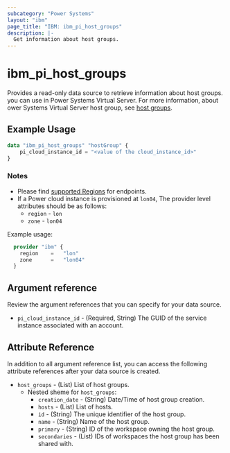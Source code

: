 ```yaml
---
subcategory: "Power Systems"
layout: "ibm"
page_title: "IBM: ibm_pi_host_groups"
description: |-
  Get information about host groups.
---
```


# ibm_pi_host_groups

Provides a read-only data source to retrieve information about host groups. you can use in Power Systems Virtual Server. For more information, about ower Systems Virtual Server host group, see [host groups](https://cloud.ibm.com/apidocs/power-cloud#endpoint).

## Example Usage

```terraform
data "ibm_pi_host_groups" "hostGroup" {
    pi_cloud_instance_id = "<value of the cloud_instance_id>"
}
```

### Notes

- Please find [supported Regions](https://cloud.ibm.com/apidocs/power-cloud#endpoint) for endpoints.
- If a Power cloud instance is provisioned at `lon04`, The provider level attributes should be as follows:
  - `region` - `lon`
  - `zone` - `lon04`

 Example usage:

   ```terraform
     provider "ibm" { 
       region    =   "lon"
       zone      =   "lon04"
     }
   ```

## Argument reference

Review the argument references that you can specify for your data source.

- `pi_cloud_instance_id` - (Required, String) The GUID of the service instance associated with an account.

## Attribute Reference

In addition to all argument reference list, you can access the following attribute references after your data source is created.

- `host_groups` - (List) List of host groups.
  - Nested sheme for `host_groups`:
    - `creation_date` - (String) Date/Time of host group creation.
    - `hosts` - (List) List of hosts.
    - `id` - (String) The unique identifier of the host group.
    - `name` - (String) Name of the host group.
    - `primary` - (String) ID of the workspace owning the host group.
    - `secondaries` - (List) IDs of workspaces the host group has been shared with.
